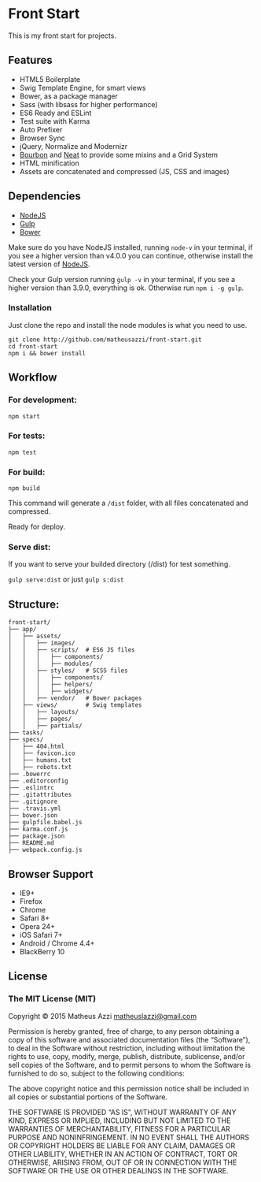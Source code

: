Front Start
================

This is my front start for projects.

## Features

- HTML5 Boilerplate
- Swig Template Engine, for smart views
- Bower, as a package manager
- Sass (with libsass for higher performance)
- ES6 Ready and ESLint
- Test suite with Karma
- Auto Prefixer
- Browser Sync
- jQuery, Normalize and Modernizr
- [Bourbon](http://bourbon.io/) and [Neat](http://neat.bourbon.io/) to provide some mixins and a Grid System
- HTML minification
- Assets are concatenated and compressed (JS, CSS and images)

## Dependencies

- [NodeJS](http://nodejs.org/)
- [Gulp](http://github.com/gulpjs/gulp)
- [Bower](http://bower.io/)

Make sure do you have NodeJS installed, running `node-v` in your terminal, if you see a higher version than v4.0.0 you can continue, otherwise install the latest version of [NodeJS](http://nodejs.org/).

Check your Gulp version running `gulp -v` in your terminal, if you see a higher version than 3.9.0, everything is ok. Otherwise run `npm i -g gulp`.

### Installation

Just clone the repo and install the node modules is what you need to use.

```
git clone http://github.com/matheusazzi/front-start.git
cd front-start
npm i && bower install
```

## Workflow

### For development:

`npm start`

### For tests:

`npm test`

### For build:

`npm build`

This command will generate a `/dist` folder, with all files concatenated and compressed.

Ready for deploy.

### Serve dist:

If you want to serve your builded directory (/dist) for test something.

`gulp serve:dist` or just `gulp s:dist`

## Structure:

```
front-start/
├── app/
│   ├── assets/
│   │   ├── images/
│   │   ├── scripts/  # ES6 JS files
│   │   │   ├── components/
│   │   │   ├── modules/
│   │   ├── styles/   # SCSS files
│   │   │   ├── components/
│   │   │   ├── helpers/
│   │   │   ├── widgets/
│   │   ├── vendor/   # Bower packages
│   ├── views/        # Swig templates
│   │   ├── layouts/
│   │   ├── pages/
│   │   ├── partials/
├── tasks/
├── specs/
│   ├── 404.html
│   ├── favicon.ico
│   ├── humans.txt
│   ├── robots.txt
├── .bowerrc
├── .editorconfig
├── .eslintrc
├── .gitattributes
├── .gitignore
├── .travis.yml
├── bower.json
├── gulpfile.babel.js
├── karma.conf.js
├── package.json
├── README.md
├── webpack.config.js
```

## Browser Support

- IE9+
- Firefox
- Chrome
- Safari 8+
- Opera 24+
- iOS Safari 7+
- Android / Chrome 4.4+
- BlackBerry 10

## License

### The MIT License (MIT)

Copyright © 2015 Matheus Azzi <matheuslazzi@gmail.com>

Permission is hereby granted, free of charge, to any person obtaining a copy of this software and associated documentation files (the “Software”), to deal in the Software without restriction, including without limitation the rights to use, copy, modify, merge, publish, distribute, sublicense, and/or sell copies of the Software, and to permit persons to whom the Software is furnished to do so, subject to the following conditions:

The above copyright notice and this permission notice shall be included in all copies or substantial portions of the Software.

THE SOFTWARE IS PROVIDED “AS IS”, WITHOUT WARRANTY OF ANY KIND, EXPRESS OR IMPLIED, INCLUDING BUT NOT LIMITED TO THE WARRANTIES OF MERCHANTABILITY, FITNESS FOR A PARTICULAR PURPOSE AND NONINFRINGEMENT. IN NO EVENT SHALL THE AUTHORS OR COPYRIGHT HOLDERS BE LIABLE FOR ANY CLAIM, DAMAGES OR OTHER LIABILITY, WHETHER IN AN ACTION OF CONTRACT, TORT OR OTHERWISE, ARISING FROM, OUT OF OR IN CONNECTION WITH THE SOFTWARE OR THE USE OR OTHER DEALINGS IN THE SOFTWARE.
